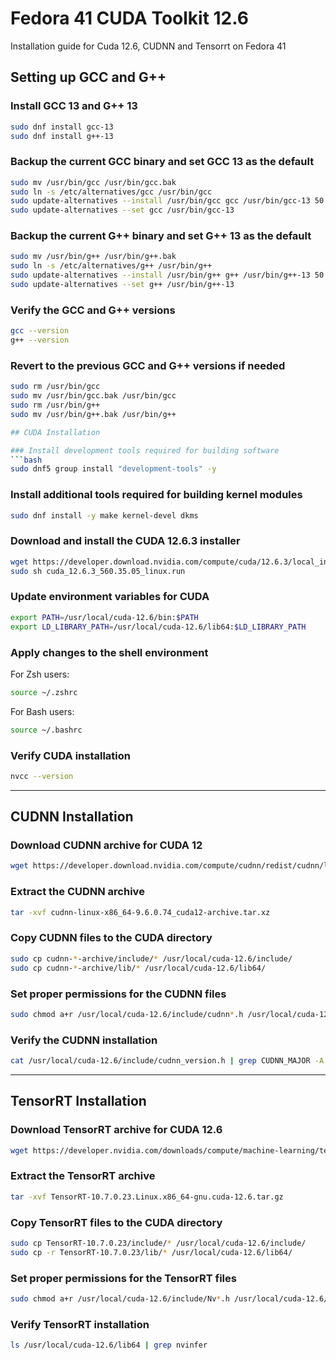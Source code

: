 # Fedora 41 CUDA Toolkit 12.6
Installation guide for Cuda 12.6, CUDNN and Tensorrt on Fedora 41


## Setting up GCC and G++
### Install GCC 13 and G++ 13
```bash
sudo dnf install gcc-13
sudo dnf install g++-13
```

### Backup the current GCC binary and set GCC 13 as the default
```bash
sudo mv /usr/bin/gcc /usr/bin/gcc.bak
sudo ln -s /etc/alternatives/gcc /usr/bin/gcc
sudo update-alternatives --install /usr/bin/gcc gcc /usr/bin/gcc-13 50
sudo update-alternatives --set gcc /usr/bin/gcc-13
```

### Backup the current G++ binary and set G++ 13 as the default
```bash
sudo mv /usr/bin/g++ /usr/bin/g++.bak
sudo ln -s /etc/alternatives/g++ /usr/bin/g++
sudo update-alternatives --install /usr/bin/g++ g++ /usr/bin/g++-13 50
sudo update-alternatives --set g++ /usr/bin/g++-13
```

### Verify the GCC and G++ versions
```bash
gcc --version
g++ --version
```

### Revert to the previous GCC and G++ versions if needed
```bash
sudo rm /usr/bin/gcc
sudo mv /usr/bin/gcc.bak /usr/bin/gcc
sudo rm /usr/bin/g++
sudo mv /usr/bin/g++.bak /usr/bin/g++

## CUDA Installation

### Install development tools required for building software
```bash
sudo dnf5 group install "development-tools" -y
```

### Install additional tools required for building kernel modules
```bash
sudo dnf install -y make kernel-devel dkms
```

### Download and install the CUDA 12.6.3 installer
```bash
wget https://developer.download.nvidia.com/compute/cuda/12.6.3/local_installers/cuda_12.6.3_560.35.05_linux.run
sudo sh cuda_12.6.3_560.35.05_linux.run
```

### Update environment variables for CUDA
```bash
export PATH=/usr/local/cuda-12.6/bin:$PATH
export LD_LIBRARY_PATH=/usr/local/cuda-12.6/lib64:$LD_LIBRARY_PATH
```

### Apply changes to the shell environment
For Zsh users:
```bash
source ~/.zshrc
```
For Bash users:
```bash
source ~/.bashrc
```

### Verify CUDA installation
```bash
nvcc --version
```

---

## CUDNN Installation

### Download CUDNN archive for CUDA 12
```bash
wget https://developer.download.nvidia.com/compute/cudnn/redist/cudnn/linux-x86_64/cudnn-linux-x86_64-9.6.0.74_cuda12-archive.tar.xz
```

### Extract the CUDNN archive
```bash
tar -xvf cudnn-linux-x86_64-9.6.0.74_cuda12-archive.tar.xz
```

### Copy CUDNN files to the CUDA directory
```bash
sudo cp cudnn-*-archive/include/* /usr/local/cuda-12.6/include/
sudo cp cudnn-*-archive/lib/* /usr/local/cuda-12.6/lib64/
```

### Set proper permissions for the CUDNN files
```bash
sudo chmod a+r /usr/local/cuda-12.6/include/cudnn*.h /usr/local/cuda-12.6/lib64/libcudnn*
```

### Verify the CUDNN installation
```bash
cat /usr/local/cuda-12.6/include/cudnn_version.h | grep CUDNN_MAJOR -A 2
```

---

## TensorRT Installation

### Download TensorRT archive for CUDA 12.6
```bash
wget https://developer.nvidia.com/downloads/compute/machine-learning/tensorrt/10.7.0/tars/TensorRT-10.7.0.23.Linux.x86_64-gnu.cuda-12.6.tar.gz
```

### Extract the TensorRT archive
```bash
tar -xvf TensorRT-10.7.0.23.Linux.x86_64-gnu.cuda-12.6.tar.gz
```

### Copy TensorRT files to the CUDA directory
```bash
sudo cp TensorRT-10.7.0.23/include/* /usr/local/cuda-12.6/include/
sudo cp -r TensorRT-10.7.0.23/lib/* /usr/local/cuda-12.6/lib64/
```

### Set proper permissions for the TensorRT files
```bash
sudo chmod a+r /usr/local/cuda-12.6/include/Nv*.h /usr/local/cuda-12.6/lib64/libnvinfer*
```

### Verify TensorRT installation
```bash
ls /usr/local/cuda-12.6/lib64 | grep nvinfer
